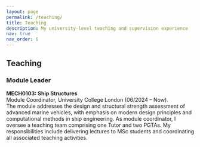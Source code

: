 ```yaml
---
layout: page
permalink: /teaching/
title: Teaching
description: My university-level teaching and supervision experience
nav: true
nav_order: 6
---
```


<h2 class="section-title">Teaching</h2>

<h3 class="section-title">Module Leader</h3>

**MECH0103: Ship Structures**  
Module Coordinator, University College London (06/2024 – Now).  
The module addresses the design and structural strength assessment of advanced marine vehicles, with emphasis on modern design principles and computational methods in ship engineering. As module coordinator, I oversee a teaching team comprising one Tutor and two PGTAs. My responsibilities include delivering lectures to MSc students and coordinating all associated teaching activities.

